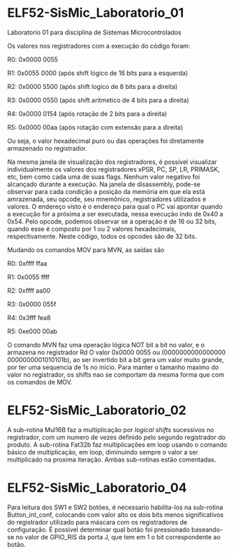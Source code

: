 # ELF52-SisMic_Laboratorio_01
Laboratorio 01 para disciplina de Sistemas Microcontrolados

Os valores nos registradores com a execução do código foram: 

  R0: 0x0000 0055

  R1: 0x0055 0000 (após shift lógico de 16 bits para a esquerda)

  R2: 0x0000 5500 (após shift logico de 8 bits para a direita)

  R3: 0x0000 0550 (após shift aritmetico de 4 bits para a direita)

  R4: 0x0000 0154 (após rotação de 2 bits para a direita)

  R5: 0x0000 00aa (após rotação com extensão para a direita) 

Ou seja, o valor hexadecimal puro ou das operações foi diretamente armazenado no registrador. 

Na mesma janela de visualização dos registradores, é possivel visualizar individualmente os valores dos registradores xPSR, PC, SP, LR, PRIMASK, etc, bem como cada uma de suas flags. Nenhum valor negativo foi alcançado durante a execução. 
Na janela de disassembly, pode-se observar para cada condição a posição da memória em que ela está amrazenada, seu opcode, seu mnemônico, registradores utilizados e valores. O endereço visto é o endereço para qual o PC vai apontar quando a execução for a próxima a ser executada, nessa execução indo de 0x40 a 0x54. Pelo opcode, podemos observar se a operação é de 16 ou 32 bits, quando esse é composto por 1 ou 2 valores hexadecimais, respectivamente. Neste código, todos os opcodes são de 32 bits. 

Mudando os comandos MOV para MVN, as saídas são

R0: 0xffff ffaa

R1: 0x0055 ffff 

R2: 0xffff aa00 

R3: 0x0000 055f 

R4: 0x3fff fea8 

R5: 0xe000 00ab

O comando MVN faz uma operação lógica NOT bit a bit no valor, e o armazena no registrador Rd
O valor 0x0000 0055 ou (0000000000000000 0000000001010101b), ao ser invertido bit a bit gera um valor muito grande, por ter uma sequencia de 1s no inicio. Para manter o tamanho maximo do valor no registrador, os shifts nao se comportam da mesma forma que com os comandos de MOV.


# ELF52-SisMic_Laboratorio_02

A sub-rotina Mul16B faz a multiplicação por *logical shifts* sucessivos no registrador, com um numero de vezes definido pelo segundo registrador do produto. 
A sub-rotina Fat32b faz multiplicações em loop usando o comando básico de multiplicação, em loop, diminuindo sempre o valor a ser multiplicado na proxima iteração.
Ambas sub-rotinas estão comentadas. 

# ELF52-SisMic_Laboratorio_04

Para leitura dos SW1 e SW2 botões, é necessario habilita-los na sub-rotina Button_int_conf, colocando com valor alto os dois bits menos significativos do registrador utilizado para máscara com os registradores de configuração. 
É possivel determinar qual botão foi pressionado baseando-se no valor de GPIO_RIS da porta J, que tem em 1 o bit correspondente ao botão. 
